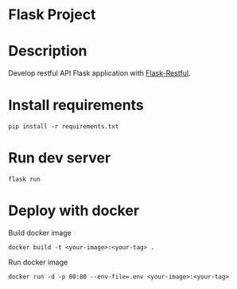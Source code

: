 Flask Project
=============

# Description

Develop restful API Flask application with [Flask-Restful](https://flask-restful.readthedocs.io/en/latest/).

# Install requirements

```
pip install -r requirements.txt
```

# Run dev server

```
flask run
```

# Deploy with docker

Build docker image

```
docker build -t <your-image>:<your-tag> .
```

Run docker image

```
docker run -d -p 80:80 --env-file=.env <your-image>:<your-tag>
```
